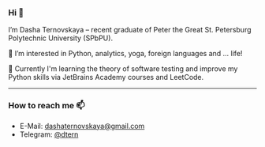### Hi 👋 
I’m Dasha Ternovskaya – recent graduate of Peter the Great St. Petersburg Polytechnic University (SPbPU).

👀 I’m interested in Python, analytics, yoga, foreign languages and ... life!

🌱 Currently I'm learning the theory of software testing and improve my Python skills via JetBrains Academy courses and LeetCode.

---
### How to reach me 📫   
- E-Mail: [dashaternovskaya@gmail.com](mailto:dashaternovskaya@gmail.com)
- Telegram: [@dtern](https://t.me/dtern)

<!---
dashaternovskaya/dashaternovskaya is a ✨ special ✨ repository because its `README.md` (this file) appears on your GitHub profile.
You can click the Preview link to take a look at your changes.
--->
